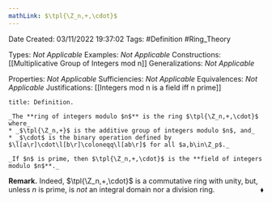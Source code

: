 ```yaml
---
mathLink: $\tpl{\Z_n,+,\cdot}$
---
```


<div class="topSpace"></div>

Date Created: 03/11/2022 19:37:02
Tags: #Definition #Ring_Theory

Types: _Not Applicable_
Examples: _Not Applicable_
Constructions: [[Multiplicative Group of Integers mod n]]
Generalizations: _Not Applicable_

Properties: _Not Applicable_
Sufficiencies: _Not Applicable_
Equivalences: _Not Applicable_
Justifications: [[Integers mod n is a field iff n prime]]

``` ad-Definition
title: Definition.

_The **ring of integers modulo $n$** is the ring $\tpl{\Z_n,+,\cdot}$ where_
* _$\tpl{\Z_n,+}$ is the additive group of integers modulo $n$, and_
* _$\cdot$ is the binary operation defined by $\l[a\r]\cdot\l[b\r]\coloneqq\l[ab\r]$ for all $a,b\in\Z_p$._

_If $n$ is prime, then $\tpl{\Z_n,+,\cdot}$ is the **field of integers modulo $n$**._

```

**Remark.** Indeed, $\tpl{\Z_n,+,\cdot}$ is a commutative ring with unity, but, unless $n$ is prime, is _not_ an integral domain nor a division ring.<span style="float:right;">$\blacklozenge$</span>
